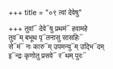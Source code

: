 +++
title = "०९ त्वां देवेषु"

+++
तुवां᳓ देवे᳓षु प्रथमं᳓ हवामहे  
तुव᳓म् बभूथ पृ᳓तनासु सासहिः᳓  
से᳓मं᳓ नः कारु᳓म् उपमन्यु᳓म् उद्भि᳓दम्  
इ᳓न्द्रः कृणोतु प्रसवे᳓ र᳓थम् पुरः᳓